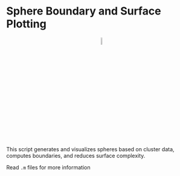 # Sphere Boundary and Surface Plotting


<p align="center">
  <a href="https://skillicons.dev">
    <!-- First Line: 6 Icons -->
    <img src="https://skillicons.dev/icons?i=matlab"
         width="7%" height="7%"/>
  </a>
</p>


This script generates and visualizes spheres based on cluster data, computes boundaries, and reduces surface complexity.

Read `.m` files for more information

